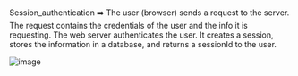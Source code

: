 Session_authentication ➡️ The user (browser) sends a request to the server. The request contains the credentials of the user and the info it is requesting. The web server authenticates the user. It creates a session, stores the information in a database, and returns a sessionId to the user.



![image](https://github.com/Karlie-crypto/alx-backend-user-data/assets/110098940/0873c516-53b1-4520-8c88-9443a30211bd)
